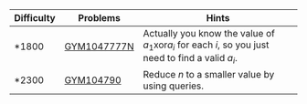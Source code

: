 | Difficulty | Problems | Hints |
| -------- | -------- | -------- |
| *1800 | [GYM1047777N](https://codeforces.com/gym/104777/problem/N) | Actually you know the value of $a_1\mathrm{xor}a_i$ for each $i$, so you just need to find a valid $a_i$. |
| *2300 | [GYM104790](https://codeforces.com/gym/104790/problem/K) | Reduce $n$ to a smaller value by using queries. |